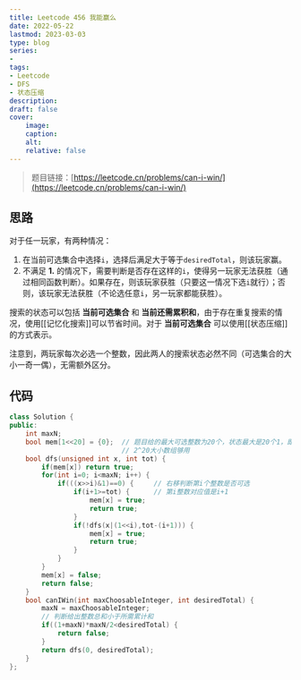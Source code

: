```yaml
---
title: Leetcode 456 我能赢么
date: 2022-05-22
lastmod: 2023-03-03
type: blog
series:
- 
tags:
- Leetcode
- DFS
- 状态压缩
description:
draft: false
cover:
    image: 
    caption: 
    alt: 
    relative: false
---
```


> 题目链接：[https://leetcode.cn/problems/can-i-win/](https://leetcode.cn/problems/can-i-win/)

## 思路

对于任一玩家，有两种情况：

1. 在当前可选集合中选择`i`，选择后满足大于等于`desiredTotal`，则该玩家赢。
2. 不满足 **1.** 的情况下，需要判断是否存在这样的`i`，使得另一玩家无法获胜（通过相同函数判断）。如果存在，则该玩家获胜（只要这一情况下选`i`就行）；否则，该玩家无法获胜（不论选任意`i`，另一玩家都能获胜）。

搜索的状态可以包括 **当前可选集合** 和 **当前还需累积和**，由于存在重复搜索的情况，使用[[记忆化搜索]]可以节省时间。对于 **当前可选集合** 可以使用[[状态压缩]]的方式表示。

注意到，两玩家每次必选一个整数，因此两人的搜索状态必然不同（可选集合的大小一奇一偶），无需额外区分。

## 代码

```C++
class Solution {
public:
    int maxN;
    bool mem[1<<20] = {0};  // 题目给的最大可选整数为20个，状态最大是20个1，即2^20-1
                            // 2^20大小数组够用
    bool dfs(unsigned int x, int tot) {
        if(mem[x]) return true;
        for(int i=0; i<maxN; i++) {
            if(((x>>i)&1)==0) {     // 右移判断第i个整数是否可选
                if(i+1>=tot) {      // 第i整数对应值是i+1
                    mem[x] = true;
                    return true;
                }
                if(!dfs(x|(1<<i),tot-(i+1))) {
                    mem[x] = true;
                    return true;
                }
            }
        }
        mem[x] = false;
        return false;
    }
    bool canIWin(int maxChoosableInteger, int desiredTotal) {
        maxN = maxChoosableInteger;
        // 判断给出整数总和小于所需累计和
        if((1+maxN)*maxN/2<desiredTotal) {  
            return false;
        }
        return dfs(0, desiredTotal);
    }
};
```
